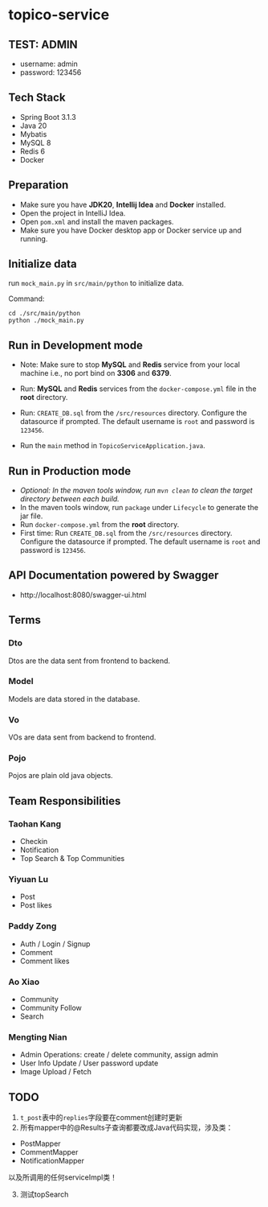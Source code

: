 # topico-service

## TEST: ADMIN

- username: admin
- password: 123456

## Tech Stack

- Spring Boot 3.1.3
- Java 20
- Mybatis
- MySQL 8
- Redis 6
- Docker

## Preparation

- Make sure you have **JDK20**, **Intellij Idea** and **Docker** installed.
- Open the project in IntelliJ Idea.
- Open `pom.xml` and install the maven packages.
- Make sure you have Docker desktop app or Docker service up and running.

## Initialize data

run `mock_main.py` in `src/main/python` to initialize data.

Command:  
```shell
cd ./src/main/python
python ./mock_main.py
```


## Run in Development mode

- Note: Make sure to stop __MySQL__ and __Redis__ service from your local machine
  i.e., no port bind on __3306__ and __6379__.

- Run: __MySQL__ and __Redis__ services from the `docker-compose.yml` file in the __root__ directory.
- Run: `CREATE_DB.sql` from the `/src/resources` directory. Configure the datasource if prompted. The default username
  is `root` and password is `123456`.
- Run the `main` method in `TopicoServiceApplication.java`.

## Run in Production mode

- _Optional: In the maven tools window, run `mvn clean` to clean the target directory between each build._
- In the maven tools window, run `package` under `Lifecycle` to generate the jar file.
- Run `docker-compose.yml` from the __root__ directory.
- First time: Run `CREATE_DB.sql` from the `/src/resources` directory. Configure the datasource if prompted. The default
  username
  is `root` and password is `123456`.

## API Documentation powered by Swagger

- http://localhost:8080/swagger-ui.html

## Terms

### Dto

Dtos are the data sent from frontend to backend.

### Model

Models are data stored in the database.

### Vo

VOs are data sent from backend to frontend.

### Pojo

Pojos are plain old java objects.

## Team Responsibilities

### Taohan Kang

- Checkin
- Notification
- Top Search & Top Communities

### Yiyuan Lu

- Post
- Post likes

### Paddy Zong

- Auth / Login / Signup
- Comment
- Comment likes

### Ao Xiao

- Community
- Community Follow
- Search

### Mengting Nian

- Admin Operations: create / delete community, assign admin
- User Info Update / User password update
- Image Upload / Fetch

## TODO

1. `t_post`表中的`replies`字段要在comment创建时更新
2. 所有mapper中的@Results子查询都要改成Java代码实现，涉及类：

- PostMapper
- CommentMapper
- NotificationMapper

以及所调用的任何serviceImpl类！

3. 测试topSearch